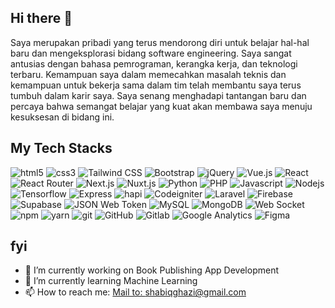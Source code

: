 ## Hi there 👋
Saya merupakan pribadi yang terus mendorong diri untuk belajar hal-hal baru dan mengeksplorasi bidang software engineering. Saya sangat antusias dengan bahasa pemrograman, kerangka kerja, dan teknologi terbaru. Kemampuan saya dalam memecahkan masalah teknis dan kemampuan untuk bekerja sama dalam tim telah membantu saya terus tumbuh dalam karir saya. Saya senang menghadapi tantangan baru dan percaya bahwa semangat belajar yang kuat akan membawa saya menuju kesuksesan di bidang ini.

## My Tech Stacks
  <div>
  <img alt="html5" src="https://img.shields.io/badge/-HTML5-E34F26?style=flat&logo=html5&logoColor=white" />
  <img alt="css3" src="https://img.shields.io/badge/-CSS3-264de4?style=flat&logo=css3&logoColor=white" />
  <img alt="Tailwind CSS" src="https://img.shields.io/badge/-TailwindCSS-0f9ee1?style=flat&logo=tailwindcss&logoColor=white" />
  <img alt="Bootstrap" src="https://img.shields.io/badge/-Bootstrap-563d7c?style=flat&logo=bootstrap&logoColor=white" />
  <img alt="jQuery" src="https://img.shields.io/badge/-jQuery-0769ad?style=flat&logo=jquery&logoColor=white" />
  <img alt="Vue.js" src="https://img.shields.io/badge/-Vue.js-42b883?style=flat&logo=vue.js&logoColor=white" />
  <img alt="React" src="https://img.shields.io/badge/-React-45b8d8?style=flat&logo=react&logoColor=white" />
  <img alt="React Router" src="https://img.shields.io/badge/React_Router-CA4245?style=flat&logo=react-router&logoColor=white" />
  <img alt="Next.js" src="https://img.shields.io/badge/-Next-171717?style=flat&logo=Next.js&logoColor=white" />
  <img alt="Nuxt.js" src="https://img.shields.io/badge/-Nuxt-41b883?style=flat&logo=Nuxt.js&logoColor=white" />
  <img alt="Python" src="https://img.shields.io/badge/-Python-f9b233?style=flat&logo=python&logoColor=628aac" />
  <img alt="PHP" src="https://img.shields.io/badge/-PHP-8993be?style=flat&logo=php&logoColor=white" />
  <img alt="Javascript" src="https://img.shields.io/badge/-Javascript-f0db4f?style=flat&logo=javascript&logoColor=white" />
  <img alt="Nodejs" src="https://img.shields.io/badge/-Nodejs-43853d?style=flat&logo=Node.js&logoColor=white" />
  <img alt="Tensorflow" src="https://img.shields.io/badge/-Tensorflow-ff6f00?style=flat&logo=tensorflow&logoColor=white" />
  <img alt="Express" src="https://img.shields.io/badge/-Express-303030?style=flat&logo=express&logoColor=white" />
  <img alt="hapi" src="https://img.shields.io/badge/-hapi-ed7d31?style=flat&logo=hapi&logoColor=white" />
  <img alt="Codeigniter" src="https://img.shields.io/badge/-Codeigniter-dd4814?style=flat&logo=codeigniter&logoColor=white" />
  <img alt="Laravel" src="https://img.shields.io/badge/-Laravel-fb503b?style=flat&logo=laravel&logoColor=white" />
  <img alt="Firebase" src="https://img.shields.io/badge/Firebase-FFA611?style=flat&logo=Firebase&logoColor=white" />
  <img alt="Supabase" src="https://img.shields.io/badge/Supabase-3ECF8E?style=flat&logo=supabase&logoColor=white" /> 
  <img alt="JSON Web Token" src="https://img.shields.io/badge/-JSON_Web_Token-black?style=flat&logo=JSON%20web%20tokens" /> 
  <img alt="MySQL" src="https://img.shields.io/badge/-MySQL-00758F?style=flat&logo=mysql&logoColor=white" />
  <img alt="MongoDB" src="https://img.shields.io/badge/-MongoDB-13aa52?style=flat&logo=mongodb&logoColor=white" />
  <img alt="Web Socket" src="https://img.shields.io/badge/-Web_Socket-CB3837?style=flat&logo=websocket&logoColor=white" />
  <img alt="npm" src="https://img.shields.io/badge/-NPM-CB3837?style=flat&logo=npm&logoColor=white" />
  <img alt="yarn" src="https://img.shields.io/badge/yarn-%232C8EBB.svg?style=flat&logo=yarn&logoColor=white" />
  <img alt="git" src="https://img.shields.io/badge/-Git-F05032?style=flat&logo=git&logoColor=white" />
  <img alt="GitHub" src="https://img.shields.io/badge/-GitHub-211F1F?style=flat&logo=github&logoColor=white" />
  <img alt="Gitlab" src="https://img.shields.io/badge/-Gitlab-FC6D27?style=flat&logo=gitlab&logoColor=white" />
  <img alt="Google Analytics" src="https://img.shields.io/badge/-Google_Analytics-FF7700?style=flat&logo=google%20analytics&logoColor=white" />
  <img alt="Figma" src="https://img.shields.io/badge/-Figma-F24E1E?style=flat&logo=figma&logoColor=white" />
  </div>

## fyi

- 🔭 I’m currently working on Book Publishing App Development
- 🌱 I’m currently learning Machine Learning
- 📫 How to reach me: <a href="mailto:shabiqghazi@gmail.com">Mail to: shabiqghazi@gmail.com</a>
<!-- - 👯 I’m looking to collaborate on Bitread Digital Publishing 
- 🤔 I’m looking for help with ...
- 💬 Ask me about ...
- 😄 Pronouns: ...
- ⚡ Fun fact: ...
 -->
